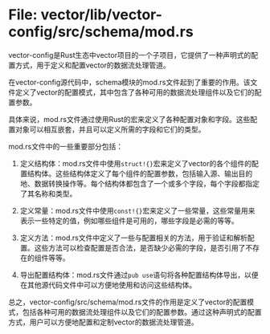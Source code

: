 # File: vector/lib/vector-config/src/schema/mod.rs

vector-config是Rust生态中vector项目的一个子项目，它提供了一种声明式的配置方式，用于定义和配置vector的数据流处理管道。

在vector-config源代码中，schema模块的mod.rs文件起到了重要的作用。该文件定义了vector的配置模式，其中包含了各种可用的数据流处理组件以及它们的配置参数。

具体来说，mod.rs文件通过使用Rust的宏来定义了各种配置对象和字段。这些配置对象可以相互嵌套，并且可以定义所需的字段和它们的类型。

mod.rs文件中的一些重要部分包括：

1. 定义结构体：mod.rs文件中使用`struct!{}`宏来定义了vector的各个组件的配置结构体。这些结构体定义了每个组件的配置参数，包括输入源、输出目的地、数据转换操作等。每个结构体都包含了一个或多个字段，每个字段都指定了其名称和类型。

2. 定义常量：mod.rs文件中使用`const!{}`宏来定义了一些常量，这些常量用来表示一些特定的值，例如哪些组件是可用的，哪些字段是必需的等等。

3. 定义方法：mod.rs文件中定义了一些与配置相关的方法，用于验证和解析配置。这些方法可以检查配置是否合法，是否缺少必需的字段，是否引用了不存在的组件等等。

4. 导出配置结构体：mod.rs文件通过`pub use`语句将各种配置结构体导出，以便在其他源代码文件中可以方便地使用和访问这些结构体。

总之，vector-config/src/schema/mod.rs文件的作用是定义了vector的配置模式，包括各种可用的数据流处理组件以及它们的配置参数。通过这种声明式的配置方式，用户可以方便地配置和定制vector的数据流处理管道。

